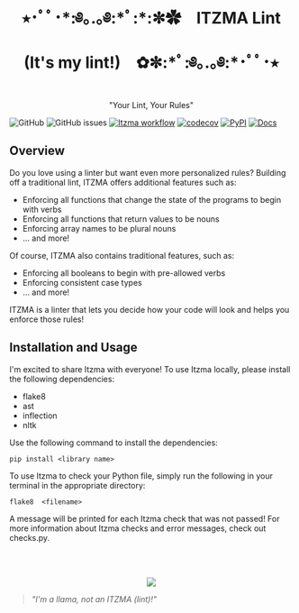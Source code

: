 <h1 align="center"> ⭑･ﾟﾟ･*:༅｡.｡༅:*ﾟ:*:✼✿ &ensp; ITZMA Lint (It's my lint!) &ensp; ✿✼:*ﾟ:༅｡.｡༅:*･ﾟﾟ･⭑ </h1>

<p align="center"> "Your Lint, Your Rules" </p>

![GitHub](https://img.shields.io/github/license/tchitrakorn/itzma-lint)
![GitHub issues](https://img.shields.io/github/issues/tchitrakorn/itzma-lint)
[![Itzma workflow](https://github.com/tchitrakorn/itzma-lint/actions/workflows/test.yml/badge.svg)](https://github.com/tchitrakorn/itzma-lint/actions/workflows/test.yml)
[![codecov](https://codecov.io/gh/tchitrakorn/itzma-lint/branch/main/graph/badge.svg?token=46KL4N7H8P)](https://codecov.io/gh/tchitrakorn/itzma-lint)
[![PyPI](https://img.shields.io/pypi/v/itzma-lint)](https://pypi.org/project/itzma-lint/)
[![Docs](https://img.shields.io/badge/docs-link-blue)](https://tchitrakorn.github.io/itzma-lint/)

<h2>Overview</h1>

Do you love using a linter but want even more personalized rules? Building off a traditional lint, ITZMA offers additional features such as:

*  Enforcing all functions that change the state of the programs to begin with verbs
*  Enforcing all functions that return values to be nouns
*  Enforcing array names to be plural nouns
*  ... and more!

Of course, ITZMA also contains traditional features, such as:

* Enforcing all booleans to begin with pre-allowed verbs
* Enforcing consistent case types
* ... and more!

ITZMA is a linter that lets you decide how your code will look and helps you enforce those rules!

<h2>Installation and Usage</h1>

I'm excited to share Itzma with everyone!
To use Itzma locally, please install the following dependencies:
* flake8
* ast
* inflection
* nltk

Use the following command to install the dependencies:
```
pip install <library name>
```

To use Itzma to check your Python file, simply run the following in your terminal in the appropriate directory:

```
flake8  <filename>
```

A message will be printed for each Itzma check that was not passed!
For more information about Itzma checks and error messages, check out checks.py.

<br>
<br>

<div align="center">
  
![](https://media.tenor.com/8C22RnZpGo4AAAAM/cute-llama.gif)
  
</div>

> *"I'm a llama, not an ITZMA (lint)!"*